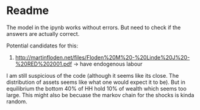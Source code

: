 # Readme

The model in the ipynb works without errors. But need to check if the answers are actually correct.

Potential candidates for this:
1. http://martinfloden.net/files/Floden%20M%20-%20Linde%20J%20-%20RED%202001.pdf -> have endogenous labour


I am still suspicious of the code (although it seems like its close. The distribution of assets seems like
what one would expect it to be). But in equilibrium the bottom 40% of HH hold 10% of wealth which seems too large. This might also be becuase the markov chain for the shocks is kinda random.